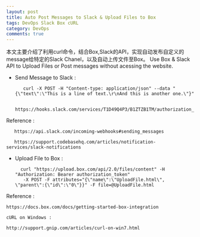 ```yaml
---
layout: post
title: Auto Post Messages to Slack & Upload Files to Box
tags: DevOps Slack Box cURL
category: DevOps
comments: true
---
```


本文主要介绍了利用curl命令，结合Box,Slack的API，实现自动发布自定义的message给特定的Slack Chanel，以及自动上传文件至Box。
Use Box & Slack API to Upload Files or Post messages without acessing the website.





- Send Message to Slack :


         curl -X POST -H "Content-type: application/json" --data "{\"text\":\"This is a line of text.\r\nAnd this is another one.\"}"

         https://hooks.slack.com/services/T1D49Q4P3/B1ZTZB1TM/authorization_token

Reference :

       https://api.slack.com/incoming-webhooks#sending_messages

       https://support.codebasehq.com/articles/notification-services/slack-notifications


- Upload File to Box : 

        curl "https://upload.box.com/api/2.0/files/content" -H "Authorization: Bearer authorization_token"
         -X POST -F attributes="{\"name\":\"UploadFile.html\", \"parent\":{\"id\":\"0\"}}" -F file=@UploadFile.html

Reference :

    https://docs.box.com/docs/getting-started-box-integration

    cURL on Windows :

    http://support.gnip.com/articles/curl-on-win7.html
